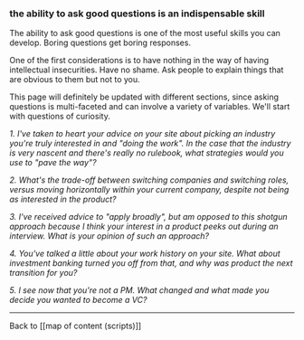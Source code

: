 ### the ability to ask good questions is an indispensable skill

The ability to ask good questions is one of the most useful skills you can develop. Boring questions get boring responses.

One of the first considerations is to have nothing in the way of having intellectual insecurities. Have no shame. Ask people to explain things that are obvious to them but not to you.

This page will definitely be updated with different sections, since asking questions is multi-faceted and can involve a variety of variables. We'll start with questions of curiosity.

*1. I've taken to heart your advice on your site about picking an industry you're truly interested in and "doing the work". In the case that the industry is very nascent and there's really no rulebook, what strategies would you use to "pave the way"?*

*2. What's the trade-off between switching companies and switching roles, versus moving horizontally within your current company, despite not being as interested in the product?*

*3. I've received advice to "apply broadly", but am opposed to this shotgun approach because I think your interest in a product peeks out during an interview. What is your opinion of such an approach?*

*4. You've talked a little about your work history on your site. What about investment banking turned you off from that, and why was product the next transition for you?*

*5. I see now that you're not a PM. What changed and what made you decide you wanted to become a VC?*

---

Back to [[map of content (scripts)]]